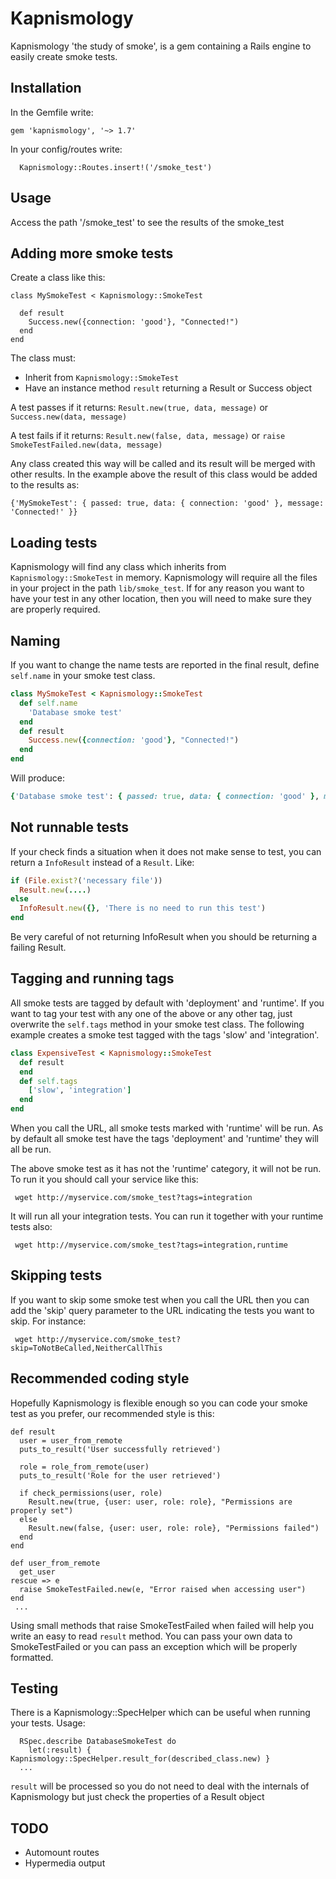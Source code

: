 # Kapnismology

Kapnismology 'the study of smoke', is a gem containing a Rails engine to easily create smoke tests.

## Installation

In the Gemfile write:
```
gem 'kapnismology', '~> 1.7'
```

In your config/routes write:

```
  Kapnismology::Routes.insert!('/smoke_test')
```

## Usage

Access the path '/smoke_test' to see the results of the smoke_test


## Adding more smoke tests

Create a class like this:
```
class MySmokeTest < Kapnismology::SmokeTest

  def result
    Success.new({connection: 'good'}, "Connected!")
  end
end
```

The class must:
- Inherit from `Kapnismology::SmokeTest`
- Have an instance method `result` returning a Result or Success object

A test passes if it returns:
`Result.new(true, data, message)` or
`Success.new(data, message)`

A test fails if it returns:
`Result.new(false, data, message)` or
`raise SmokeTestFailed.new(data, message)`


Any class created this way will be called and its result will be merged with other results.
In the example above the result of this class would be added to the results as:
```
{'MySmokeTest': { passed: true, data: { connection: 'good' }, message: 'Connected!' }}
```

## Loading tests

Kapnismology will find any class which inherits from `Kapnismology::SmokeTest` in memory.
Kapnismology will require all the files in your project in the path `lib/smoke_test`.
If for any reason you want to have your test in any other location, then you will need to make sure they are properly required.

## Naming

If you want to change the name tests are reported in the final result, define `self.name` in your smoke test class.

```ruby
class MySmokeTest < Kapnismology::SmokeTest
  def self.name
    'Database smoke test'
  end
  def result
    Success.new({connection: 'good'}, "Connected!")
  end
end
```

Will produce:
```ruby
{'Database smoke test': { passed: true, data: { connection: 'good' }, message: 'Connected!' }}

```

## Not runnable tests

If your check finds a situation when it does not make sense to test, you can return a `InfoResult` instead of a `Result`. Like:
```ruby
if (File.exist?('necessary file'))
  Result.new(....)
else
  InfoResult.new({}, 'There is no need to run this test')
end
```

Be very careful of not returning InfoResult when you should be returning a failing Result.


## Tagging and running tags

All smoke tests are tagged by default with 'deployment' and 'runtime'.
If you want to tag your test with any one of the above or any other tag, just overwrite the `self.tags` method in your smoke test class.
The following example creates a smoke test tagged with the tags 'slow' and 'integration'.

```Ruby
class ExpensiveTest < Kapnismology::SmokeTest
  def result
  end
  def self.tags
    ['slow', 'integration']
  end
end
```

When you call the URL, all smoke tests marked with 'runtime' will be run. As by default all smoke test have the tags 'deployment' and 'runtime' they will all be run.

The above smoke test as it has not the 'runtime' category, it will not be run. To run it you should call your service like this:
```
 wget http://myservice.com/smoke_test?tags=integration
```

It will run all your integration tests. You can run it together with your runtime tests also:
```
 wget http://myservice.com/smoke_test?tags=integration,runtime
```


## Skipping tests

If you want to skip some smoke test when you call the URL then you can add the 'skip' query parameter to the URL indicating the tests you want to skip.
For instance:
```
 wget http://myservice.com/smoke_test?skip=ToNotBeCalled,NeitherCallThis
```

## Recommended coding style

Hopefully Kapnismology is flexible enough so you can code your smoke test as you prefer, our recommended style is this:

```
def result
  user = user_from_remote
  puts_to_result('User successfully retrieved')

  role = role_from_remote(user)
  puts_to_result('Role for the user retrieved')

  if check_permissions(user, role)
    Result.new(true, {user: user, role: role}, "Permissions are properly set")
  else
    Result.new(false, {user: user, role: role}, "Permissions failed")
  end
end

def user_from_remote
  get_user
rescue => e
  raise SmokeTestFailed.new(e, "Error raised when accessing user")
end
 ...
```

Using small methods that raise SmokeTestFailed when failed will help you write an easy to read `result` method.
You can pass your own data to SmokeTestFailed or you can pass an exception which will be properly formatted.


## Testing

There is a Kapnismology::SpecHelper which can be useful when running your tests.
Usage:
```
  RSpec.describe DatabaseSmokeTest do
    let(:result) { Kapnismology::SpecHelper.result_for(described_class.new) }
  ...
```

`result` will be processed so you do not need to deal with the internals of Kapnismology but just check the properties of a Result object

## TODO

- Automount routes
- Hypermedia output
